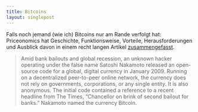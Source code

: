 ```yaml
---
title: Bitcoins
layout: singlepost
---
```


Falls noch jemand (wie ich) Bitcoins nur am Rande verfolgt hat: Priceonomics hat Geschichte, Funktionsweise, Vorteile, Herausforderungen und Ausblick davon in einem recht langen Artikel [zusammengefasst](http://blog.priceonomics.com/post/47135650437).

>Amid bank bailouts and global recession, an unknown hacker operating under the false name Satoshi Nakamoto released an open-source code for a global, digital currency in January 2009. Running on a decentralized peer-to-peer online network, the currency does not rely on governments, corporations, or any single entity. It is also anonymous. The initial code contained a reference to a recent headline from The Times, “Chancellor on brink of second bailout for banks.” Nakamoto named the currency Bitcoin.